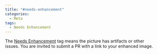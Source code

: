 ```yaml
---
title: "#needs-enhancement"
categories:
  - Meta
tags:
  - Needs Enhancement
---
```


The [Needs Enhancement](/tags/#needs-enhancement) tag means the picture has artifacts or other issues. You are invited to submit a PR with a link to your enhanced image.